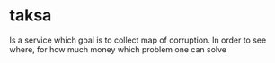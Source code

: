 # taksa
Is a service which goal is to collect map of corruption. In order to see where, for how much money which problem one can solve
